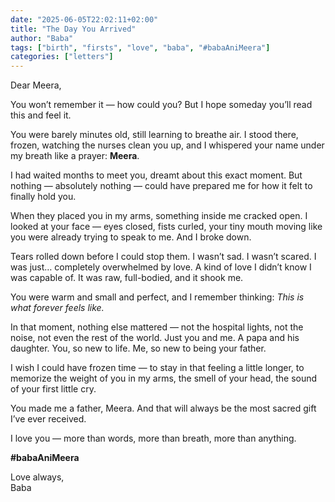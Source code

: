 ```yaml
---
date: "2025-06-05T22:02:11+02:00"
title: "The Day You Arrived"
author: "Baba"
tags: ["birth", "firsts", "love", "baba", "#babaAniMeera"]
categories: ["letters"]
---
```


Dear Meera,

You won’t remember it — how could you? But I hope someday you’ll read this and feel it.

You were barely minutes old, still learning to breathe air. I stood there, frozen, watching the nurses clean you up, and I whispered your name under my breath like a prayer: **Meera**.

I had waited months to meet you, dreamt about this exact moment. But nothing — absolutely nothing — could have prepared me for how it felt to finally hold you.

When they placed you in my arms, something inside me cracked open. I looked at your face — eyes closed, fists curled, your tiny mouth moving like you were already trying to speak to me. And I broke down.

Tears rolled down before I could stop them. I wasn’t sad. I wasn’t scared. I was just… completely overwhelmed by love. A kind of love I didn’t know I was capable of. It was raw, full-bodied, and it shook me.

You were warm and small and perfect, and I remember thinking: _This is what forever feels like._

In that moment, nothing else mattered — not the hospital lights, not the noise, not even the rest of the world. Just you and me. A papa and his daughter. You, so new to life. Me, so new to being your father.

I wish I could have frozen time — to stay in that feeling a little longer, to memorize the weight of you in my arms, the smell of your head, the sound of your first little cry.

You made me a father, Meera. And that will always be the most sacred gift I’ve ever received.

I love you — more than words, more than breath, more than anything.

**#babaAniMeera**

Love always,  
Baba